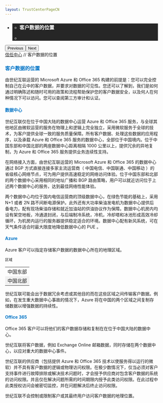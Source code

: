 ```yaml
---
layout: TrustCenterPageCN
---
```

<div class="row-fluid">
   <div class="span">
      <div>
         <div id="HeroWrapper" data-cols="1" data-view1="1" data-view2="1" data-view3="1" data-view4="1" class="row-fluid wider hero grid-container">
            <div class="span bp0-col-1-1 bp1-col-1-1 bp2-col-1-1 bp3-col-1-1">
               <div bi:type="slideshow" class="slideshow slideshow-hero hero" xmlns:bi="urn:schemas-microsoft-com:mscom:bi">
                  <ul bi:type="list" class="slides">
                     <li id="slide-1" bi:index="0" selectBi="">
                        <div class="heroitem light-foreground" bi:type="heroitem">
                           <div class="media" bi:parenttitle="t1">
                              <a href="" bi:track="False" bi:titleflag="t1" bi:index="0">
                                 <div data-picture="" data-alt="You are in control of your data" data-disable-swap-below="">
                                    <div data-src="../Images/MS-TrustCenter-Transparency-Header.jpg"></div>
                                    <noscript></noscript>
                                 </div>
                              </a>
                           </div>
                           <div class="text" bi:type="cta">
                              <div class="text-container">
                                 <div class="box" style="background: rgba(0,0,0,.85); color: #FFFFFF;">
                                    <ul bi:type="list" class="headerCaption subpageHeaderCaption">
                                       <li class="box-title">
                                          <h3 class="box-title" bi:type="title" bi:title="t1" style="color: #FFFFFF;">客户数据的位置</h3>
                                       </li>
                                       <li class="box-actions box-description"><a target="_self" class="mscom-link" href=""></a></li>
                                    </ul>
                                 </div>
                              </div>
                           </div>
                        </div>
                     </li>
                  </ul>
                  <div class="navigation international" bi:track="false">
                     <div class="grid-container settop" data-title-text="Go To Slide "></div>
                  </div>
                  <div class="prev-next" bi:track="false"><button class="prev"><span class="icon-left" aria-hidden="true"></span><span class="screen-reader-text">Previous</span></button><button class="next"><span class="icon-right" aria-hidden="true"></span><span class="screen-reader-text">Next</span></button></div>
                  <div id="play-pause" class="play-pause" style="display:none">
                     <div class="pause"><button id="pauseButton" class="pause_button"><span class="icon-pause" aria-hidden="true"></span><span class="screen-reader-text">Pause</span></button></div>
                     <div class="play"><button id="playButton" class="play_button"><span class="icon-play" aria-hidden="true"></span><span class="screen-reader-text">Play</span></button></div>
                  </div>
               </div>
            </div>
         </div>
         <div id="BreadcrumbWrapper" data-cols="1" data-view1="1" data-view2="1" data-view3="1" data-view4="1" class="row-fluid grid-container mscom-grid-container breadcrumbs">
            <div class="span bp0-col-1-1 bp1-col-1-1 bp2-col-1-1 bp3-col-1-1"><a target="_self" class="mscom-link" href="../default.html">信任中心</a> // 客户数据的位置
            </div>
         </div>
         <div id="ContentWrapper" data-cols="2" data-view1="1" data-view2="2" data-view3="2" data-view4="2" class="row-fluid subpageBody">
            <div class="span bp0-col-1-1 bp2-col-2-1 bp3-col-2-1 bp1-col-2-2">
              <h3 style="color: rgb(0,115,198)">客户数据的位置</h3>
              <p>由世纪互联运营的 Microsoft Azure 和 Office 365 构建的前提是：您可以完全控制自己在云中的客户数据，并要求对数据的可见性。您还可以了解到，我们是如何通过明确陈述和随时可用的政策和流程帮助保护您的客户数据安全，以及何人在何种情况下可以访问。您可以查阅第三方审计和认证。
              </p>
			  <h4 style="color: rgb(0,115,198)">数据中心</h4>
              <p>世纪互联仅在位于中国大陆的数据中心运营 Azure 和 Office 365 服务，与全球其他地区由微软运营的服务在物理上和逻辑上完全独立，采用微软服务于全球的技术，为客户提供全球一致的服务质量保障。所有客户数据、处理这些数据的应用程序，以及承载 Azure 和 Office 365 服务的数据中心，全部位于中国境内。位于中国东部和中国北部的两座数据中心距离相隔 1000 公里以上，提供冗余的异地复制，为 Azure 和 Office 365 服务提供业务连续性支持。 
              </p>
			  <p>在网络接入方面，由世纪互联运营的 Microsoft Azure 和 Office 365 的数据中心通过 BGP 方式直接连接多家主流运营商（ 中国电信、中国联通、中国移动 ）的省级核心网络节点，可为用户提供高速稳定的网络访问体验。位于中国东部和北部的两个数据中心采用相同的地址广播和 BGP 路由策略，用户可以就近访问位于上述两个数据中心的服务，达到最佳网络性能体验。</p>
			  <p>两个数据中心均位于国内电信运营商的顶级数据中心，在绿色节能的基础上，采用 N+1 或者 2N 路不间断电源保护。此外还有大功率柴油发电机为数据中心提供后备电力，配有现场柴油存储和就近加油站的供油协议作为保障。数据中心机房内均设有架空地板，冷通道封闭，与后端制冷系统，冷机，冷却塔和冰池形成高效冷却循环，为机房内运行的服务器提供稳定适合的环境。数据中心配有新风系统，可在天气条件适合时最大限度地降低数据中心的 PUE 。</p>
			  <h4 style="color: rgb(0,115,198)">Azure</h4>
              <p>Azure 客户可以指定存储客户数据的数据中心所在的地理区域。</p>
              <p style="font-size:12px">区域</p>
              <p>
              <table border="0" cellspacing="0" cellpadding="0" class="table" style=" width:auto">
                <tbody>
                  <tr>
                    <td style="">中国东部</td>
                  </tr>
                  <tr>
                    <td style="background:#f1f1f1">中国北部</td>
                  </tr>
                </tbody>
              </table>
              </p>
                 <p>世纪互联可能会出于数据冗余考虑或其他目的而在这些区域之间传输客户数据。例如，在发生重大数据中心事故的情况下，Azure 将在中国的两个区域之间复制存储数据以增强数据的持续性。</p>
				 <h4 style="color: rgb(0,115,198)">Office 365</h4>
                 <p>Office 365 客户可以将他们的客户数据存储和复制在在位于中国大陆的数据中心。</p>
				 <p>世纪互联将客户数据，例如 Exchange Online 邮箱数据，同时存储在两个数据中心，以应对重大的数据中心事件。</p>
                 <p>世纪互联的供应商（包括提供 Azure 和 Office 365 技术以使服务得以运行的微软）并不具有客户数据的逻辑或物理访问权限。在极少数情况下，仅当必须对客户支持事件进行故障排除或解决技术问题时，才会授予供应商对包含客户数据的系统的访问权限。并且仅在解决问题所需的时间期限内授予此类访问权限。在此过程中此类授权访问会被密切监控，并在问题解决后终止访问权限。</p>
                 <p>世纪互联不会控制或限制客户或其最终用户访问客户数据的地理位置。</p>
                 </div>
            <!--<div class="span bp0-col-1-1 bp2-col-2-1 bp3-col-2-1 bp1-col-2-2 bp0-clear bp1-clear">
               <div data-cols="1" data-view1="1" data-view2="1" data-view3="1" data-view4="1" class="row-fluid" id="key_privacy_info">
                  <div class="span bp0-col-1-1 bp1-col-1-1 bp2-col-1-1 bp3-col-1-1">
                     <h1>重要隐私信息</h1>
                     <label><a target="_self" class="mscom-link" href="#">更新中。。。</a></label><br/>
                  </div>
               </div>
               <div id="SideBarWrapper" data-cols="1" data-view1="1" data-view2="1" data-view3="1" data-view4="1" class="row-fluid">
                  <div id="HelpfulInformation" class="span bp0-col-1-1 bp1-col-1-1 bp2-col-1-1 bp3-col-1-1">
                     <h1>更多信息</h1>
                     <label><a target="_self" class="mscom-link" href="#">更新中。。。</a></label><br/>
                  </div>
               </div>
            </div>-->
         </div>
      </div>
   </div>
</div>
<div class="row-fluid" data-view4="1" data-view3="1" data-view2="1" data-view1="1" data-cols="1">
   <div class="span bp0-col-1-1 bp1-col-1-1 bp2-col-1-1 bp3-col-1-1"></div>
</div>
